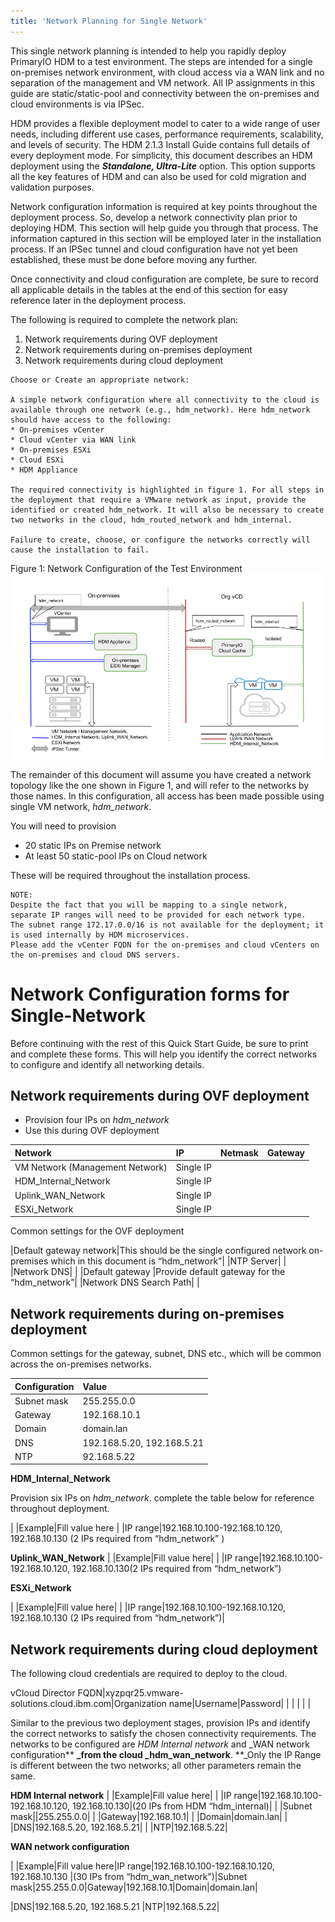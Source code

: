 ```yaml
---
title: 'Network Planning for Single Network'
---
```


This single network planning is intended to help you rapidly deploy PrimaryIO HDM to a test environment. The steps are intended for a single on-premises network environment, with cloud access via a WAN link and no separation of the management and VM network. All IP assignments in this guide are static/static-pool and connectivity between the on-premises and cloud environments is via IPSec. 

HDM provides a flexible deployment model to cater to a wide range of user needs, including different use cases, performance requirements, scalability, and levels of security. The HDM 2.1.3 Install Guide contains full details of every deployment mode. For simplicity, this document describes an HDM deployment using the **_Standalone, Ultra-Lite_** option. This option supports all the key features of HDM and can also be used for cold migration and validation purposes. 


Network configuration information is required at key points throughout the deployment process. So, develop a network connectivity plan prior to deploying HDM. This section will help guide you through that process. The information captured in this section will be employed later in the installation process. If an IPSec tunnel and cloud configuration have not yet been established, these must be done before moving any further. 

Once connectivity and cloud configuration are complete, be sure to record all applicable details in the tables at the end of this section for easy reference later in the deployment process. 

The following is required to complete the network plan: 


1. Network requirements during OVF deployment
1. Network requirements during on-premises deployment
1. Network requirements during cloud deployment

```
Choose or Create an appropriate network:

A simple network configuration where all connectivity to the cloud is available through one network (e.g., hdm_network). Here hdm_network should have access to the following:
* On-premises vCenter 
* Cloud vCenter via WAN link
* On-premises ESXi
* Cloud ESXi
* HDM Appliance

The required connectivity is highlighted in figure 1. For all steps in the deployment that require a VMware network as input, provide the identified or created hdm_network. It will also be necessary to create two networks in the cloud, hdm_routed_network and hdm_internal.

Failure to create, choose, or configure the networks correctly will cause the installation to fail.
```
Figure 1: Network Configuration of the Test Environment
![alt_text](images/image1-qsg.png "image_tooltip")


The remainder of this document will assume you have created a network topology like the one shown in Figure 1, and will refer to the networks by those names. In this configuration, all access has been made possible using single VM network, _hdm_network_.

You will need to provision 

*   20 static IPs on Premise network
*   At least 50 static-pool IPs on Cloud network

These will be required throughout the installation process.

```
NOTE: 
Despite the fact that you will be mapping to a single network, separate IP ranges will need to be provided for each network type.
The subnet range 172.17.0.0/16 is not available for the deployment; it is used internally by HDM microservices.
Please add the vCenter FQDN for the on-premises and cloud vCenters on the on-premises and cloud DNS servers.
```

# Network Configuration forms for Single-Network

Before continuing with the rest of this Quick Start Guide, be sure to print and complete these forms. This will help you identify the correct networks to configure and identify all networking details.

## Network requirements during OVF deployment

*   Provision four IPs on _hdm_network_
*   Use this during OVF deployment

|Network|IP|Netmask|Gateway|
|:-|:-|:-|:-|
|VM Network (Management Network)|Single IP| | |
|HDM_Internal_Network|Single IP| | |
|Uplink_WAN_Network|Single IP| | |
|ESXi_Network|Single IP| | |

Common settings for the OVF deployment

|Default gateway network|This should be the single configured network on-premises which in this document is “hdm_network”|
|NTP Server| |
|Network DNS| |
|Default gateway |Provide default gateway for the “hdm_network”|
|Network DNS Search Path| |

## Network requirements during on-premises deployment

Common settings for the gateway, subnet, DNS etc., which will be common across the on-premises networks.

|Configuration|Value|
|:-|:-|
|Subnet mask|255.255.0.0|
|Gateway|192.168.10.1|
|Domain|domain.lan|
|DNS|192.168.5.20, 192.168.5.21</em> 
|NTP|92.168.5.22|

**HDM_Internal_Network**

Provision six IPs on _hdm_network_. complete the table below for reference throughout deployment.

| |Example|Fill value here
| |IP range|192.168.10.100-192.168.10.120, 192.168.10.130 (2 IPs required from “hdm_network” )

**Uplink_WAN_Network**
| |Example|Fill value here|
| |IP range|192.168.10.100-192.168.10.120, 192.168.10.130(2 IPs required from “hdm_network”)</strong>
   </td>
  </tr>
</table>


**ESXi_Network**

| |Example|Fill value here|
| |IP range|192.168.10.100-192.168.10.120, 192.168.10.130 (2 IPs required from “hdm_network”)|

## Network requirements during cloud deployment

The following cloud credentials are required to deploy to the cloud.

vCloud Director FQDN|xyzpqr25.vmware-solutions.cloud.ibm.com|Organization name|Username|Password|
| | | | |

Similar to the previous two deployment stages, provision IPs and identify the correct networks to satisfy the chosen connectivity requirements. The networks to be configured are _HDM Internal network_ and _WAN network configuration** **_from the cloud _hdm_wan_network**. **_Only the IP Range is different between the two networks; all other parameters remain the same.

**HDM Internal network** 
| |Example|Fill value here|
| |IP range|192.168.10.100-192.168.10.120, 192.168.10.130|(20 IPs from HDM “hdm_internal)|
| |Subnet mask||255.255.0.0|
| |Gateway|192.168.10.1|
| |Domain|domain.lan|
| |DNS|192.168.5.20, 192.168.5.21|
| |NTP|192.168.5.22|
      
**WAN network configuration**


| |Example|Fill value here|IP range|192.168.10.100-192.168.10.120, 192.168.10.130 |(30 IPs from “hdm_wan_network”)|Subnet mask|255.255.0.0|Gateway|192.168.10.1|Domain|domain.lan|

|DNS|192.168.5.20, 192.168.5.21
|NTP|192.168.5.22|
